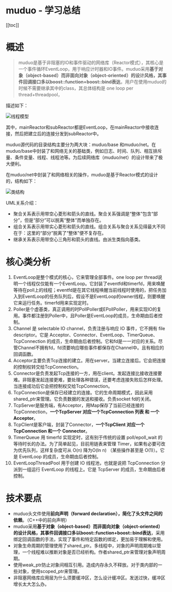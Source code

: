 # muduo - 学习总结

[[toc]]

# 概述

> muduo是基于非阻塞的IO和事件驱动的网络库（Reactor模式），其核心是一个事件循环EventLoop，用于响应计时器和IO事件。muduo采用**基于对象（object-based）而非面向对象（object-oriented）的设计风格，其事件回调接口多以boost::function+boost::bind表达**，用户在使用muduo的时候不需要继承其中的class，其总体结构是 one loop per thread+threadpool，

描述如下：

![线程模型](/_images/book-note/muduo/线程模型.JPG)

其中，mainReactor和subReactor都是EventLoop，在mainReactor中接收连接，然后把建立后的连接分发到subReactor中。

muduo源代码的目录结构主要分为两大块：muduo/base 和muduo/net。在muduo/base中封装了和网络无关的基础类，例如日志、时间、队列、相互排斥量、条件变量、线程、线程池等。为后续网络库（muduo/net）的设计带来了极大便利。

在muduo/net中封装了和网络相关的操作，muduo是基于Reactor模式的设计的，结构如下：

![类结构](/_images/book-note/muduo/类结构.JPG)

UML关系介绍：

* 聚合关系表示用带空心菱形和箭头的直线。聚合关系强调是“整体”包含“部分”，但是“部分”可以脱离“整体”而单独存在。
* 组合关系表示用带实心菱形和箭头的直线。组合关系与聚合关系见得最大不同在于：这里的“部分”脱离了“整体”便不复存在。
* 继承关系表示用带空心三角形和箭头的直线。由派生类指向基类。

# 核心类分析

1. EventLoop是整个模式的核心，它来管理全部事件。one loop per thread说明一个线程仅仅能有一个EventLoop。它封装了eventfd和timerfd，用来唤醒等待在poll上的线程；eventfd是在其它线程唤醒当前线程时使用的，把任务加入到EventLoop的任务队列后，假设不是EventLoop的owner线程，则要唤醒它来运行任务。timerfd用来实现定时。
2. Poller是个虚基类，真正调用的时PollPoller或EPollPoller，用来实现IO的复用。事件都注册到Poller中，且Poller是EventLoop的成员，生命期由后者控制。
3. Channel 是 selectable IO channel，负责注册与响应 IO 事件，它不拥有 file descriptor。它是 Acceptor、Connector、EventLoop、TimerQueue、TcpConnection 的成员，生命期由后者控制。它和fd是一一对应的关系。尽管Channel不拥有fd，fd须要响应哪些事件都保存在Channel中。且有相应的回调函数。
4. Acceptor主要负责Tcp连接的建立。用在server。当建立连接后。它会把连接的控制权转交给TcpConnection。
5. Connector是负责发起Tcp连接的一方，用在client。发起连接比接收连接要难。非阻塞发起连接更难，要处理各种错误，还要考虑连接失败后怎样处理。当连接成功后它会把控制权交给TcpConnection。
6. TcpConnection是保存已经建立的连接。它的生命周期模式，因此采用shared_ptr来管理。它负责数据的发送和接收。负责socket fd的关闭。
7. TcpServer是服务端，有Acceptor，用Map保存了当前已经连接的TcpConnection，**一个TcpServer 对应一个TcpConnection 列表 和 一个 Acceptor**。
5. TcpClient是客户端，封装了Connector，**一个TcpClient 对应一个TcpConnection 和一个 Connector**。
9. TimerQueue 用 timerfd 实现定时，这有别于传统的设置 poll/epoll_wait 的等待时长的办法。为了简单起见，目前用链表来管理 Timer，如果有必要可改为优先队列，这样复杂度可从 O(n) 降为O(ln n) （某些操作甚至是 O(1)）。它是 EventLoop 的成员，生命期由后者控制。
10. EventLoopThreadPool 用于创建 IO 线程池，也就是说把 TcpConnection 分派到一组运行 EventLoop 的线程上。它是 TcpServer 的成员，生命期由后者控制。

# 技术要点

* muduo头文件使用**前向声明（forward declaration），简化了头文件之间的依赖**。（C++中的前向声明）
* muduo采用**基于对象（object-based）而非面向对象（object-oriented）的设计风格，其事件回调接口多以boost::function+boost::bind表达**，采用绑定回调函数的手法，实现了事件和特定函数的绑定，更加易于理解和使用。
* 对象生命周期的管理使用了shared_ptr。多线程中，对象的声明周期难以管理，一个线程难以推断对象是否已经析构。作者shared_ptr来管理对象声明周期。
* 使用weak_ptr防止对象间相互引用。造成内存永久不释放。对于类内部的一些对象，使用scoped_ptr来管理。
* 非阻塞网络库应用层为什么须要缓冲区，怎么设计缓冲区。发送过快，缓冲区增长太大怎么办。
​
